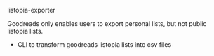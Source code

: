 listopia-exporter

Goodreads only enables users to export personal lists, but not public listopia lists.

- CLI to transform goodreads listopia lists into csv files
